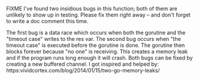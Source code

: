 FIXME
I've found two insidious bugs in this function; both of them are unlikely
to show up in testing. Please fix them right away – and don't forget to
write a doc comment this time.

The first bug is a data race which occurs when both the gorutine and the "timeout case" writes to the res var.
The second bug occurs when "the timeout case" is executed before the gorutine is done. 
The gorutine then blocks forever because "no one" is receiving. 
This creates a memory leak and if the program runs long enough it will crash.
Both bugs can be fixed by creating a new buffered channel.
I got inspired and helped by: https:vividcortex.com/blog/2014/01/15/two-go-memory-leaks/